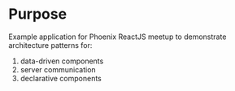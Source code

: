 # Purpose

Example application for Phoenix ReactJS meetup to demonstrate architecture patterns for:

1. data-driven components
2. server communication
3. declarative components
